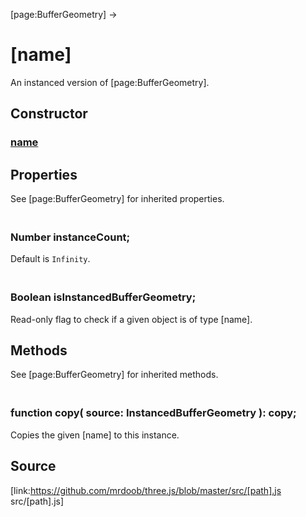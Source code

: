 [page:BufferGeometry] →

# [name]

An instanced version of [page:BufferGeometry].

## Constructor

### [name]( )

## Properties

See [page:BufferGeometry] for inherited properties.

### <br/> Number instanceCount; <br/>

Default is `Infinity`.

### <br/> Boolean isInstancedBufferGeometry; <br/>

Read-only flag to check if a given object is of type [name].

## Methods

See [page:BufferGeometry] for inherited methods.

### <br/> function copy( source: InstancedBufferGeometry ): copy; <br/>

Copies the given [name] to this instance.

## Source

[link:https://github.com/mrdoob/three.js/blob/master/src/[path].js
src/[path].js]

